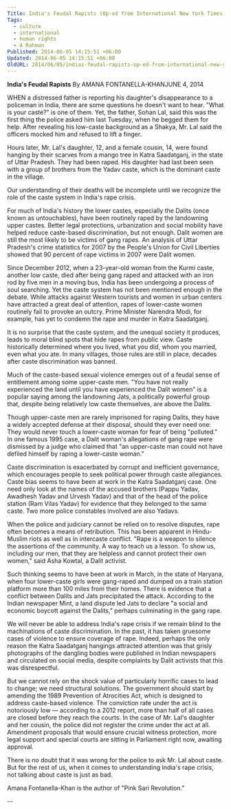 ```yaml
---
Title: India's Feudal Rapists (Op-ed from International New York Times, June 4 2014)
Tags:
  - culture
  - international
  - human rights
  - A Rahman
Published: 2014-06-05 14:15:51 +06:00
Updated: 2014-06-05 14:15:51 +06:00
OldURL: 2014/06/05/indias-feudal-rapists-op-ed-from-international-new-york-times-june-4-2014/
---
```


<strong>India's Feudal Rapists</strong>
By AMANA FONTANELLA-KHANJUNE 4, 2014

WHEN a distressed father is reporting his daughter's disappearance to a policeman in India, there are some questions he doesn't want to hear. "What is your caste?" is one of them. Yet, the father, Sohan Lal, said this was the first thing the police asked him last Tuesday, when he begged them for help. After revealing his low-caste background as a Shakya, Mr. Lal said the officers mocked him and refused to lift a finger.

Hours later, Mr. Lal's daughter, 12, and a female cousin, 14, were found hanging by their scarves from a mango tree in Katra Saadatganj, in the state of Uttar Pradesh. They had been raped. His daughter had last been seen with a group of brothers from the Yadav caste, which is the dominant caste in the village.

Our understanding of their deaths will be incomplete until we recognize the role of the caste system in India's rape crisis.

For much of India's history the lower castes, especially the Dalits (once known as untouchables), have been routinely raped by the landowning upper castes. Better legal protections, urbanization and social mobility have helped reduce caste-based discrimination, but not enough. Dalit women are still the most likely to be victims of gang rapes. An analysis of Uttar Pradesh's crime statistics for 2007 by the People's Union for Civil Liberties showed that 90 percent of rape victims in 2007 were Dalit women.

Since December 2012, when a 23-year-old woman from the Kurmi caste, another low caste, died after being gang raped and attacked with an iron rod by five men in a moving bus, India has been undergoing a process of soul searching. Yet the caste system has not been mentioned enough in the debate. While attacks against Western tourists and women in urban centers have attracted a great deal of attention, rapes of lower-caste women routinely fail to provoke an outcry. Prime Minister Narendra Modi, for example, has yet to condemn the rape and murder in Katra Saadatganj.

It is no surprise that the caste system, and the unequal society it produces, leads to moral blind spots that hide rapes from public view. Caste historically determined where you lived, what you did, whom you married, even what you ate. In many villages, those rules are still in place, decades after caste discrimination was banned.

Much of the caste-based sexual violence emerges out of a feudal sense of entitlement among some upper-caste men. "You have not really experienced the land until you have experienced the Dalit women" is a popular saying among the landowning Jats, a politically powerful group that, despite being relatively low caste themselves, are above the Dalits.

Though upper-caste men are rarely imprisoned for raping Dalits, they have a widely accepted defense at their disposal, should they ever need one: They would never touch a lower-caste woman for fear of being "polluted." In one famous 1995 case, a Dalit woman's allegations of gang rape were dismissed by a judge who claimed that "an upper-caste man could not have defiled himself by raping a lower-caste woman."

Caste discrimination is exacerbated by corrupt and inefficient governance, which encourages people to seek political power through caste allegiances. Caste bias seems to have been at work in the Katra Saadatganj case. One need only look at the names of the accused brothers (Pappu Yadav, Awadhesh Yadav and Urvesh Yadav) and that of the head of the police station (Ram Vilas Yadav) for evidence that they belonged to the same caste. Two more police constables involved are also Yadavs.


When the police and judiciary cannot be relied on to resolve disputes, rape often becomes a means of retribution. This has been apparent in Hindu-Muslim riots as well as in intercaste conflict. "Rape is a weapon to silence the assertions of the community. A way to teach us a lesson. To show us, including our men, that they are helpless and cannot protect their own women," said Asha Kowtal, a Dalit activist.

Such thinking seems to have been at work in March, in the state of Haryana, when four lower-caste girls were gang-raped and dumped on a train station platform more than 100 miles from their homes. There is evidence that a conflict between Dalits and Jats precipitated the attack. According to the Indian newspaper Mint, a land dispute led Jats to declare "a social and economic boycott against the Dalits," perhaps culminating in the gang rape.

We will never be able to address India's rape crisis if we remain blind to the machinations of caste discrimination. In the past, it has taken gruesome cases of violence to ensure coverage of rape. Indeed, perhaps the only reason the Katra Saadatganj hangings attracted attention was that grisly photographs of the dangling bodies were published in Indian newspapers and circulated on social media, despite complaints by Dalit activists that this was disrespectful.

But we cannot rely on the shock value of particularly horrific cases to lead to change; we need structural solutions. The government should start by amending the 1989 Prevention of Atrocities Act, which is designed to address caste-based violence. The conviction rate under the act is notoriously low — according to a 2012 report, more than half of all cases are closed before they reach the courts. In the case of Mr. Lal's daughter and her cousin, the police did not register the crime under the act at all. Amendment proposals that would ensure crucial witness protection, more legal support and special courts are sitting in Parliament right now, awaiting approval.

There is no doubt that it was wrong for the police to ask Mr. Lal about caste. But for the rest of us, when it comes to understanding India's rape crisis, not talking about caste is just as bad.

Amana Fontanella-Khan is the author of "Pink Sari Revolution."

-- 
